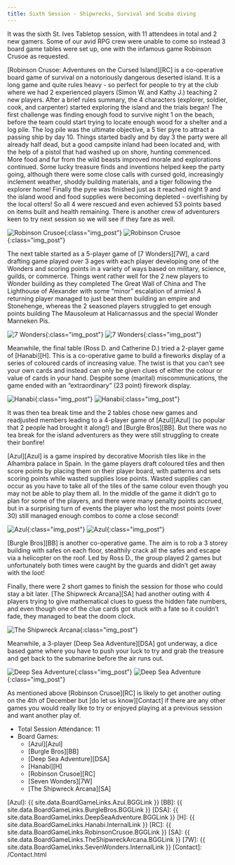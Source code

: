 ```yaml
---
title: Sixth Session - Shipwrecks, Survival and Scuba diving
---
```


It was the sixth St. Ives Tabletop session, with 11 attendees in total and 2 new gamers.
Some of our avid RPG crew were unable to come so instead 3 board game tables were set up, one with the infamous game Robinson Crusoe as requested.

[Robinson Crusoe: Adventures on the Cursed Island][RC] is a co-operative board game of survival on a notoriously dangerous deserted island.
It is a long game and quite rules heavy - so perfect for people to try at the club where we had 2 experienced players (Simon W. and Kathy J.) teaching 2 new players.
After a brief rules summary, the 4 characters (explorer, soldier, cook, and carpenter) started exploring the island and the trials began!
The first challenge was finding enough food to survive night 1 on the beach, before the team could start trying to locate enough wood for a shelter and a log pile.
The log pile was the ultimate objective, a 5 tier pyre to attract a passing ship by day 10.
Things started badly and by day 3 the party were all already half dead, but a good campsite inland had been located and, with the help of a pistol that had washed up on shore, hunting commenced.
More food and fur from the wild beasts improved morale and explorations continued.
Some lucky treasure finds and inventions helped keep the party going, although there were some close calls with cursed gold, increasingly inclement weather, shoddy building materials, and a tiger following the explorer home!
Finally the pyre was finished just as it reached night 9 and the island wood and food supplies were becoming depleted - overfishing by the local otters!
So all 4 were rescued and even achieved 53 points based on items built and health remaining.
There is another crew of adventurers keen to try next session so we will see if they fare as well.

![Robinson Crusoe](/images/posts/2019_11_20/RobinsonCrusoe01.jpg "Robinson Crusoe - survivors"){:class="img_post"}
![Robinson Crusoe](/images/posts/2019_11_20/RobinsonCrusoe02.jpg "Robinson Crusoe - board close up"){:class="img_post"}

The next table started as a 5-player game of [7 Wonders][7W], a card drafting game played over 3 ages with each player developing one of the Wonders and scoring points in a variety of ways based on military, science, guilds, or commerce.
Things went rather well for the 2 new players to Wonder building as they completed The Great Wall of China and The Lighthouse of Alexander with some “minor” escalation of armies!
A returning player managed to just beat them building an empire and Stonehenge, whereas the 2 seasoned players struggled to get enough points building The Mausoleum at Halicarnassus and the special Wonder Manneken Pis.

![7 Wonders](/images/posts/2019_11_20/SevenWonders02.jpg "7 Wonders - nearing the end of age 3"){:class="img_post"}
![7 Wonders](/images/posts/2019_11_20/SevenWonders01.jpg "7 Wonders - Stonehenge winner"){:class="img_post"}

Meanwhile, the final table (Ross D. and Catherine D.) tried a 2-player game of [Hanabi][H].
This is a co-operative game to build a fireworks display of a series of coloured cards of increasing value.
The twist is that you can’t see your own cards and instead can only be given clues of either the colour or value of cards in your hand.
Despite some (marital) miscommunications, the game ended with an “extraordinary” (23 point) firework display.

![Hanabi](/images/posts/2019_11_20/Hanabi01.jpg "Hanabi - showing the way you can't see the cards!"){:class="img_post"}
![Hanabi](/images/posts/2019_11_20/Hanabi02.jpg "Hanabi - end fireworks display"){:class="img_post"}

It was then tea break time and the 2 tables chose new games and readjusted members leading to a 4-player game of [Azul][Azul] (so popular that 2 people had brought it along!) and [Burgle Bros][BB].
But there was no tea break for the island adventurers as they were still struggling to create their bonfire!

[Azul][Azul] is a game inspired by decorative Moorish tiles like in the Alhambra palace in Spain.
In the game players draft coloured tiles and then score points by placing them on their player board, with patterns and sets scoring points while wasted supplies lose points.
Wasted supplies can occur as you have to take all of the tiles of the same colour even though you may not be able to play them all.
In the middle of the game it didn’t go to plan for some of the players, and there were many penalty points accrued, but in a surprising turn of events the player who lost the most points (over 30) still managed enough combos to come a close second!

![Azul](/images/posts/2019_11_20/Azul01.jpg "Azul - tile board being filled"){:class="img_post"}
![Azul](/images/posts/2019_11_20/Azul02.jpg "Azul - boards and 'factories' of tiles to choose from"){:class="img_post"}

[Burgle Bros][BB] is another co-operative game.
The aim is to rob a 3 storey building with safes on each floor, stealthily crack all the safes and escape via a helicopter on the roof.
Led by Ross D., the group played 2 games but unfortunately both times were caught by the guards and didn’t get away with the loot!

Finally, there were 2 short games to finish the session for those who could stay a bit later.
[The Shipwreck Arcana][SA] had another outing with 4 players trying to give mathematical clues to guess the hidden fate numbers, and even though one of the clue cards got stuck with a fate so it couldn’t fade, they managed to beat the doom clock.

![The Shipwreck Arcana](/images/posts/2019_11_20/ShipwreckArcana01.jpg "The Shipwreck Arcana - showing the stuck clue card!"){:class="img_post"}

Meanwhile, a 3-player [Deep Sea Adventure][DSA] got underway, a dice based game where you have to push your luck to try and grab the treasure and get back to the submarine before the air runs out.

![Deep Sea Adventure](/images/posts/2019_11_20/DeepSeaAdventure01.jpg "Deep Sea Adventure - the path to treasure"){:class="img_post"}
![Deep Sea Adventure](/images/posts/2019_11_20/DeepSeaAdventure02.jpg "Deep Sea Adventure - the divers"){:class="img_post"}

As mentioned above [Robinson Crusoe][RC] is likely to get another outing on the 4th of December but [do let us know][Contact] if there are any other games you would really like to try or enjoyed playing at a previous session and want another play of.

* Total Session Attendance: 11
* Board Games:
	* [Azul][Azul]
	* [Burgle Bros][BB]
	* [Deep Sea Adventure][DSA]
	* [Hanabi][H]
	* [Robinson Crusoe][RC]
	* [Seven Wonders][7W]
	* [The Shipwreck Arcana][SA]

[Azul]: {{ site.data.BoardGameLinks.Azul.BGGLink }}
[BB]: {{ site.data.BoardGameLinks.BurgleBros.BGGLink }}
[DSA]: {{ site.data.BoardGameLinks.DeepSeaAdventure.BGGLink }}
[H]: {{ site.data.BoardGameLinks.Hanabi.InternalLink }}
[RC]: {{ site.data.BoardGameLinks.RobinsonCrusoe.BGGLink }}
[SA]: {{ site.data.BoardGameLinks.TheShipwreckArcana.BGGLink }}
[7W]: {{ site.data.BoardGameLinks.SevenWonders.InternalLink }}
[Contact]: /Contact.html
